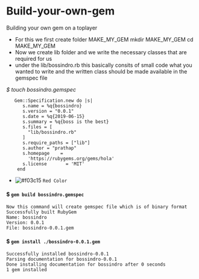 # Build-your-own-gem
Building your own gem on a toplayer
*  For this we first create folder MAKE_MY_GEM
   mkdir MAKE_MY_GEM
   cd MAKE_MY_GEM
* Now we create lib folder and we write the necessary classes that are required for us
* under the lib/bossindro.rb   this basically consits of small code what you wanted to write and the written class should be made available in the gemspec file

_$ touch bossindro.gemspec_
      
       Gem::Specification.new do |s|
          s.name = %q{bossindro}
          s.version = "0.0.1"
          s.date = %q{2019-06-15}
          s.summary = %q{boss is the best}
          s.files = [
            "lib/bossindro.rb"
          ]
          s.require_paths = ["lib"]
          s.author = "prathap"
          s.homepage    =
            'https://rubygems.org/gems/hola'
          s.license       = 'MIT'
        end
        
- ![#f03c15](https://placehold.it/15/f03c15/000000?text=+)  `Red Color` 

 #### $ `gem build bossindro.gemspec`
 
    Now this command will create gemspec file which is of binary format 
    Successfully built RubyGem
    Name: bossindro
    Version: 0.0.1
    File: bossindro-0.0.1.gem
    
 #### $ `gem install ./bossindro-0.0.1.gem`   
 
    Successfully installed bossindro-0.0.1
    Parsing documentation for bossindro-0.0.1
    Done installing documentation for bossindro after 0 seconds
    1 gem installed

